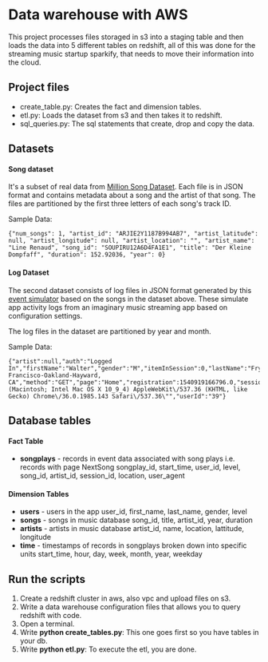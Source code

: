 # Data warehouse with AWS

This project processes files storaged in s3 into a staging table and then loads the data into 5 different tables on redshift, all of this was done for the streaming music startup sparkify, that needs to move their information into the cloud.

## Project files

* create_table.py: Creates the fact and dimension tables.
* etl.py: Loads the dataset from s3 and then takes it to redshift.
* sql_queries.py: The sql statements that create, drop and copy the data.

## Datasets
#### Song dataset
It's a subset of real data from [Million Song Dataset](https://labrosa.ee.columbia.edu/millionsong/). Each file is in JSON format and contains metadata about a song and the artist of that song. The files are partitioned by the first three letters of each song's track ID.

Sample Data:
```
{"num_songs": 1, "artist_id": "ARJIE2Y1187B994AB7", "artist_latitude": null, "artist_longitude": null, "artist_location": "", "artist_name": "Line Renaud", "song_id": "SOUPIRU12A6D4FA1E1", "title": "Der Kleine Dompfaff", "duration": 152.92036, "year": 0}
```
#### Log Dataset
The second dataset consists of log files in JSON format generated by this  [event simulator](https://github.com/Interana/eventsim)  based on the songs in the dataset above. These simulate app activity logs from an imaginary music streaming app based on configuration settings.

The log files in the dataset are partitioned by year and month. 

Sample Data: 

    {"artist":null,"auth":"Logged In","firstName":"Walter","gender":"M","itemInSession":0,"lastName":"Frye","length":null,"level":"free","location":"San Francisco-Oakland-Hayward, CA","method":"GET","page":"Home","registration":1540919166796.0,"sessionId":38,"song":null,"status":200,"ts":1541105830796,"userAgent":"\"Mozilla\/5.0 (Macintosh; Intel Mac OS X 10_9_4) AppleWebKit\/537.36 (KHTML, like Gecko) Chrome\/36.0.1985.143 Safari\/537.36\"","userId":"39"}


## Database tables
#### Fact Table

* **songplays** - records in event data associated with song plays i.e. records with page NextSong
        songplay_id, start_time, user_id, level, song_id, artist_id, session_id, location, user_agent

#### Dimension Tables

* **users** - users in the app
        user_id, first_name, last_name, gender, level
* **songs** - songs in music database
        song_id, title, artist_id, year, duration
* **artists** - artists in music database
        artist_id, name, location, lattitude, longitude
* **time** - timestamps of records in songplays broken down into specific units
        start_time, hour, day, week, month, year, weekday


## Run the scripts
1. Create a redshift cluster in aws, also vpc and upload files on s3.
2. Write a data warehouse configuration files that allows you to query redshift with code.
3. Open a terminal.
4. Write **python create_tables.py**: This one goes first so you have tables in your db.
5. Write **python etl.py**: To execute the etl, you are done.
